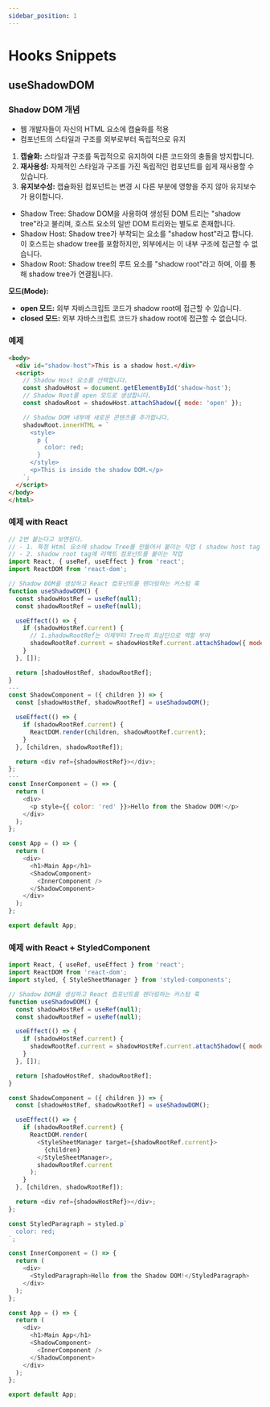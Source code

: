 ```yaml
---
sidebar_position: 1
---
```


# Hooks Snippets

## useShadowDOM  

### Shadow DOM 개념 
- 웹 개발자들이 자신의 HTML 요소에 캡슐화를 적용
- 컴포넌트의 스타일과 구조를 외부로부터 독립적으로 유지

1. **캡슐화:** 스타일과 구조를 독립적으로 유지하여 다른 코드와의 충돌을 방지합니다.
2. **재사용성:** 자체적인 스타일과 구조를 가진 독립적인 컴포넌트를 쉽게 재사용할 수 있습니다.
3. **유지보수성:** 캡슐화된 컴포넌트는 변경 시 다른 부분에 영향을 주지 않아 유지보수가 용이합니다.

- Shadow Tree: Shadow DOM을 사용하여 생성된 DOM 트리는 "shadow tree"라고 불리며, 호스트 요소의 일반 DOM 트리와는 별도로 존재합니다.  
- Shadow Host: Shadow tree가 부착되는 요소를 "shadow host"라고 합니다. 이 호스트는 shadow tree를 포함하지만, 외부에서는 이 내부 구조에 접근할 수 없습니다.  
- Shadow Root: Shadow tree의 루트 요소를 "shadow root"라고 하며, 이를 통해 shadow tree가 연결됩니다.  

**모드(Mode):**
   - **open 모드:** 외부 자바스크립트 코드가 shadow root에 접근할 수 있습니다.
   - **closed 모드:** 외부 자바스크립트 코드가 shadow root에 접근할 수 없습니다.

### 예제

```html
<body>
  <div id="shadow-host">This is a shadow host.</div>
  <script>
    // Shadow Host 요소를 선택합니다.
    const shadowHost = document.getElementById('shadow-host');
    // Shadow Root를 open 모드로 생성합니다.
    const shadowRoot = shadowHost.attachShadow({ mode: 'open' });

    // Shadow DOM 내부에 새로운 콘텐츠를 추가합니다.
    shadowRoot.innerHTML = `
      <style>
        p {
          color: red;
        }
      </style>
      <p>This is inside the shadow DOM.</p>
    `;
  </script>
</body>
</html>
```

### 예제 with React

```js
// 2번 붙는다고 보면된다.  
// - 1. 특정 Html 요소에 shadow Tree를 만들어서 붙이는 작업 ( shadow host tag  - shadow root tag )  
// - 2. shadow root tag에 리액트 컴포넌트를 붙이는 작업  
import React, { useRef, useEffect } from 'react';
import ReactDOM from 'react-dom';

// Shadow DOM을 생성하고 React 컴포넌트를 렌더링하는 커스텀 훅
function useShadowDOM() {
  const shadowHostRef = useRef(null);
  const shadowRootRef = useRef(null);

  useEffect(() => {
    if (shadowHostRef.current) {
      // 1.shadowRootRef는 이제부터 Tree의 최상단으로 역할 부여
      shadowRootRef.current = shadowHostRef.current.attachShadow({ mode: 'open' }); 
    }
  }, []);

  return [shadowHostRef, shadowRootRef];
}
---
const ShadowComponent = ({ children }) => {
  const [shadowHostRef, shadowRootRef] = useShadowDOM();

  useEffect(() => {
    if (shadowRootRef.current) {
      ReactDOM.render(children, shadowRootRef.current);
    }
  }, [children, shadowRootRef]);

  return <div ref={shadowHostRef}></div>;
};
---
const InnerComponent = () => {
  return (
    <div>
      <p style={{ color: 'red' }}>Hello from the Shadow DOM!</p>
    </div>
  );
};

const App = () => {
  return (
    <div>
      <h1>Main App</h1>
      <ShadowComponent>
        <InnerComponent />
      </ShadowComponent>
    </div>
  );
};

export default App;

```


### 예제 with React + StyledComponent

```js
import React, { useRef, useEffect } from 'react';
import ReactDOM from 'react-dom';
import styled, { StyleSheetManager } from 'styled-components';

// Shadow DOM을 생성하고 React 컴포넌트를 렌더링하는 커스텀 훅
function useShadowDOM() {
  const shadowHostRef = useRef(null);
  const shadowRootRef = useRef(null);

  useEffect(() => {
    if (shadowHostRef.current) {
      shadowRootRef.current = shadowHostRef.current.attachShadow({ mode: 'open' });
    }
  }, []);

  return [shadowHostRef, shadowRootRef];
}

const ShadowComponent = ({ children }) => {
  const [shadowHostRef, shadowRootRef] = useShadowDOM();

  useEffect(() => {
    if (shadowRootRef.current) {
      ReactDOM.render(
        <StyleSheetManager target={shadowRootRef.current}>
          {children}
        </StyleSheetManager>,
        shadowRootRef.current
      );
    }
  }, [children, shadowRootRef]);

  return <div ref={shadowHostRef}></div>;
};

const StyledParagraph = styled.p`
  color: red;
`;

const InnerComponent = () => {
  return (
    <div>
      <StyledParagraph>Hello from the Shadow DOM!</StyledParagraph>
    </div>
  );
};

const App = () => {
  return (
    <div>
      <h1>Main App</h1>
      <ShadowComponent>
        <InnerComponent />
      </ShadowComponent>
    </div>
  );
};

export default App;

```